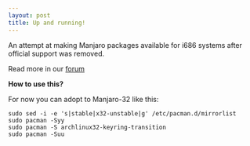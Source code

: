 ```yaml
---
layout: post
title: Up and running!
---
```


An attempt at making Manjaro packages available for i686 systems after official support was removed.

Read more in our [forum](https://forum.manjaro.org/t/manjaro32-org/34634)

**How to use this?**

For now you can adopt to Manjaro-32 like this:

```
sudo sed -i -e 's|stable|x32-unstable|g' /etc/pacman.d/mirrorlist
sudo pacman -Syy
sudo pacman -S archlinux32-keyring-transition
sudo pacman -Suu
```

